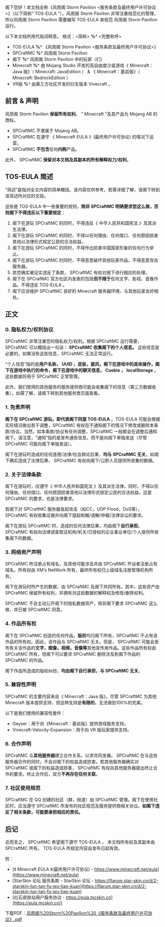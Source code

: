 阁下您好！本文档全称《风雨阁 Storm Pavilion <服务条款及最终用户许可协议>》（以下简称“ TOS-EULA ”）。风雨阁 Storm Pavilion 非常注重规范化的管理，所以风雨阁 Storm Pavilion 需要编写 TOS-EULA 来规范 风雨阁 Storm Pavilion 运行。

以下本文档所用代指词释意。
格式：<简称> **%^** <完整称呼>
- TOS-EULA  **%^** 《风雨阁 Storm Pavilion <服务条款及最终用户许可协议>》
- SPCraftMC **%^** 风雨阁 Storm Pavilion
- 阁下           **%^** 风雨阁 Storm Pavilion 中的玩家（们）
- Minecraft   **%^** 由 Mojang Studio 开发的高自由度沙盒游戏《 Minecraft：Java 版》（ Minecraft: JavaEdition ） & 《 Minecraft：基岩版》（ Minecraft: BedrockEdition ）
- VR版          **%^** 由第三方社区开发的衍生版本 Vivecraft 。

## 前言 & 声明

风雨阁 Storm Pavilion **保留所有权利**。
" Minecraft "及其产品为 Mojang AB 的商标。
- SPCraftMC 不隶属于 Mojang AB。 
- SPCraftMC 在遵守 《 Minecraft EULA 》(最终用户许可协议) 的情况下运营。 
- SPCraftMC **不包含**任何**内购**产品。

此外， SPCraftMC **保留对本文档及其副本的所有解释权力/权利**。

## TOS-EULA 简述

“简述”是指对全文内容的简单概括。该内容仅供参考，若需详细了解，请阁下转到该简述所对应的文段。

这些是 TOS-EULA 中一些重要的规则，**除非 SPCraftMC 明确要求您这么做，否则阁下不得违反以下重要规定**：

1. 阁下在游玩 SPCraftMC 的同时，不得违反《 中华人民共和国宪法 》及其派生法律。
2. 阁下在游玩 SPCraftMC 的同时，不得以任何理由、任何借口、任何原因损害其他以法律形式规定公民的合法权益。
3. 阁下在游玩 SPCraftMC 的同时，不得作出损害中国国家形象的任何行为举止。
4. 阁下在游玩 SPCraftMC 的同时，不得恶意破坏其他玩家作品，不得恶意攻击服务器。
5. 若您确实被证实违反了条款， SPCraftMC 有权对阁下进行相应的处理。
6. 阁下在 SPCraftMC 官方社区内发表的包括**但不限于**任何文字、影视、音像作品，不得违反 TOS-EULA 。
7. 阁下应该维护 SPCraftMC 良好的 Minecraft 服务器环境，与其他玩家友好相处。

## 正文

### 0. 隐私权力/权利协议

SPCraftMC 非常注重您的隐私权力/权利。根据 SPCraftMC 运行需要，SPCraftMC 可以概括出一句话： **SPCraftMC 收集阁下的个人信息。** 这些信息是必要的，如果没有这些信息，SPCraftMC 无法正常运行。

“个人信息”指的是**用户名称， UUID ，皮肤，披风，阁下在游戏中的具体操作，阁下在游戏中执行的命令，阁下在游戏中的聊天信息， Cookie ， localStorage** 。这些数据将用于 SPCraftMC 正常管理。

此外，我们使用的其他服务的服务提供商可能会收集阁下的信息（第三方数据收集）。如需了解，请阁下转到其他服务商页面查看。

### 1. 免责声明

**阁下在 SPCraftMC 游玩，即代表阁下同意 TOS-EULA** 。TOS-EULA 可能会根据实际情况做出若干调整，SPCraftMC 有权在不通知阁下的情况下修改或删除本条款/协议。当然，如本条款/协议有任何调整，SPCraftMC 一般都会在调整后通知阁下。请注意，“通知”指的是发布通告信息，而不是向阁下单独发送（尽管 SPCraftMC 可能向阁下单独发送）。

阁下在游玩时造成的任何道德/法律/社会舆论后果，**均与 SPCraftMC 无关**。如阁下确实造成了法律后果， SPCraftMC 有权向阁下/公职人员提供所收集的数据。

### 2. 关于法律条款

阁下在游玩时，应遵守《 中华人民共和国宪法 》及其派生法律。同时，不得以任何理由、任何借口、任何原因损害其他以法律形式规定公民的合法权益。这是 SPCraftMC 的要求，也是法律要求。

若阁下对 SPCraftMC 服务器发起攻击（如CC，UDP Flood，DoS等），SPCraftMC 有权收集证据并向阁下提起和解/调解/仲裁/法律诉讼的要求。

阁下在游玩 SPCraftMC 时，造成的任何法律后果，均由阁下**自行承担**。 SPCraftMC 有权向法律调查取证机构/机关/已授权的企业事业单位/个人提供所收集阁下的数据。

### 3. 网络资产声明

SPCraftMC 所注册占有域名，及其他可能涉及并由 SPCraftMC 开设者注册占有域名，所有权由 XM‘s NetWork 所有，最终所有权归上级域名注册管理机构所有。

阁下在游玩时所产生的数据，由 SPCraftMC 及阁下共同所有。其中，这些资产由 SPCraftMC 保留所有权利，并拥有对这些数据的解释权及修改/删除权利。

SPCraftMC 不会主动公开阁下的隐私数据资产，除非阁下要求 SPCraftMC 这么做，并已被 SPCraftMC 同意。

### 4. 作品所有权

阁下在 SPCraftMC 创造的任何作品，**版权**均归阁下所有，SPCraftMC 不占有该作品的所有权。因此，该作品与 SPCraftMC 无关。但是， SPCraftMC 可能会发布有关该作品的**文字，图像，视频，音像等**其他宣传用作品。这些作品所有权由 SPCraftMC 所有，但阁下可以要求 SPCraftMC 删除涉及到阁下作品的 SPCraftMC 的作品。

阁下作品所造成的版权纠纷，**均由阁下自行承担，与 SPCraftMC 无关**。

### 5. 兼容性声明

SPCraftMC 的主要内容来自《 Minecraft：Java 版》，尽管 SPCraftMC 为其他 Minecraft 版本提供支持，但这种支持是**有限的**，无法做到100%的完美。

以下是我们使用的兼容性套件：
- Geyser：用于向《Minecraft：基岩版》提供游戏服务支持。
- Vivecraft-Velocity-Expansion：用于向 VR 版玩家提供支持。

### 6. 合作声明

SPCraftMC 与**其他服务器**建立合作关系，以求共同发展。 SPCraftMC 在与这些服务器合作的同时，不会对阁下的权益造成损害。若其他服务器确实对 SPCraftMC 或阁下的权益造成损害， SPCraftMC 有权向其他服务器提出终止合作的要求。终止合作后，双方**不再存在任何关联**。

### 7. 社区使用规范

SPCraftMC 在 QQ 创建的社区（群，频道）由 SPCraftMC 管理。阁下在使用社区时，应当遵守 SPCraftMC 所发布的社区规范及服务提供商相关协议。**如阁下违反了相关条款，可能要承担相应的责任。**

## 后记

总而言之， SPCraftMC 希望阁下遵守 TOS-EULA 。
本文档所有权及其副本由 SPCraftMC 所有。 TOS-EULA 所规定内容自发布日起有效。

附：
- [《 Minecraft EULA 》(最终用户许可协议) - https://www.minecraft.net/eula](https://www.minecraft.net/eula)
- [StarSkin 论坛 服务条款 - StarSkin 论坛 - https://flarum.star-skin.cn/d/2-starskin-lun-tan-fu-wu-tiao-kuan](https://flarum.star-skin.cn/d/2-starskin-lun-tan-fu-wu-tiao-kuan)
- [红石皮肤站用户服务协议  - https://eula.mcskin.cn](https://eula.mcskin.cn/)

下载PDF：[风雨阁%20Storm%20Pavilion%20《服务条款及最终用户许可协议》.pdf](/风雨阁%20Storm%20Pavilion%20《服务条款及最终用户许可协议》.pdf)
